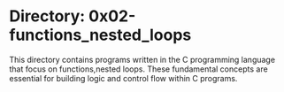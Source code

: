 # Directory:  0x02-functions_nested_loops
This directory contains programs written in the C programming language that focus on functions,nested loops. These fundamental concepts are essential for building logic and control flow within C programs.
